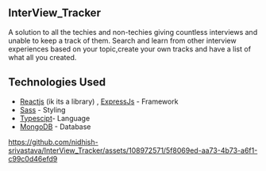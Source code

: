 ## InterView_Tracker
 A solution to all the techies and non-techies giving countless interviews and unable to keep a track of them.
 Search and learn from other interview experiences based on your topic,create your own tracks and have a list of what all you created.

## Technologies Used

  - [Reactjs](https://https://react.dev/) (ik its a library) , [ExpressJs](https://expressjs.com/) - Framework
  - [Sass](https://sass-lang.com/) - Styling
  - [Typescipt](https://www.typescriptlang.org/)- Language
  - [MongoDB](https://www.mongodb.com/) - Database


https://github.com/nidhish-srivastava/InterView_Tracker/assets/108972571/5f8069ed-aa73-4b73-a6f1-c99c0d46efd9

